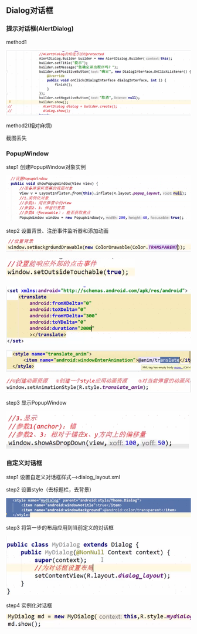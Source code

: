 ## Dialog对话框

### 提示对话框(AlertDialog)

method1 

![image-20220302104833712](Dialog_imgs\image-20220302104833712.png)

method2(相对麻烦)

截图丢失

### PopupWindow

step1 创建PopupWindow对象实例

![image-20220302105111831](Dialog_imgs\image-20220302105111831.png)

step2 设置背景、注册事件监听器和添加动画

![image-20220302105130454](Dialog_imgs\image-20220302105130454.png)

![image-20220302105142342](Dialog_imgs\image-20220302105142342.png)

![image-20220302105154311](Dialog_imgs\image-20220302105154311.png)

![image-20220302105225495](Dialog_imgs\image-20220302105225495.png)

![image-20220302105236015](Dialog_imgs\image-20220302105236015.png)

step3 显示PopupWindow

![image-20220302105257774](Dialog_imgs\image-20220302105257774.png)



### 自定义对话框

step1 设置自定义对话框样式-->dialog_layout.xml

step2 设置style（去标题栏，去背景）

![image-20220302104940023](Dialog_imgs\image-20220302104940023.png)

step3 将第一步的布局应用到当前定义的对话框

![image-20220302105007622](Dialog_imgs\image-20220302105007622.png)

step4 实例化对话框

![image-20220302105030279](Dialog_imgs\image-20220302105030279.png)